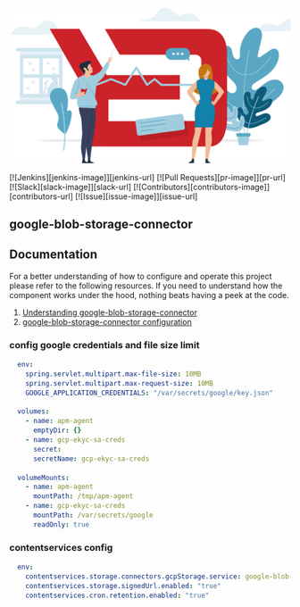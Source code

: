 ![](logo.svg)

[![Jenkins][jenkins-image]][jenkins-url]
[![Pull Requests][pr-image]][pr-url]
[![Slack][slack-image]][slack-url]
[![Contributors][contributors-image]][contributors-url]
[![Issue][issue-image]][issue-url]

##   google-blob-storage-connector


## Documentation

For a better understanding of how to configure and operate this project please refer to the following resources.
If you need to understand how the component works under the hood, nothing beats having a peek at the code.

1. [Understanding   google-blob-storage-connector][understand-project-url]
2. [  google-blob-storage-connector configuration][project-config-url]

[understand-project-url]: #
[project-config-url]: #


### config google credentials and file size limit
````yaml
  env:
    spring.servlet.multipart.max-file-size: 10MB
    spring.servlet.multipart.max-request-size: 10MB  
    GOOGLE_APPLICATION_CREDENTIALS: "/var/secrets/google/key.json"

  volumes:
    - name: apm-agent
      emptyDir: {}
    - name: gcp-ekyc-sa-creds
      secret:
      secretName: gcp-ekyc-sa-creds
    
  volumeMounts:
    - name: apm-agent
      mountPath: /tmp/apm-agent
    - name: gcp-ekyc-sa-creds
      mountPath: /var/secrets/google
      readOnly: true
````


### contentservices config 

````yaml
  env:
    contentservices.storage.connectors.gcpStorage.service: google-blob-storage-connector
    contentservices.storage.signedUrl.enabled: "true"
    contentservices.cron.retention.enabled: "true"
````
